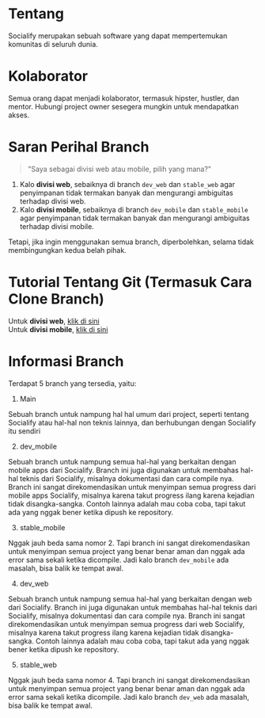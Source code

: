 # Tentang
Socialify merupakan sebuah software yang dapat mempertemukan komunitas di seluruh dunia.

# Kolaborator
Semua orang dapat menjadi kolaborator, termasuk hipster, hustler, dan mentor. Hubungi project owner sesegera mungkin untuk mendapatkan akses.

# Saran Perihal Branch

> "Saya sebagai divisi web atau mobile, pilih yang mana?"

1. Kalo **divisi web**, sebaiknya di branch `dev_web` dan `stable_web` agar penyimpanan tidak termakan banyak dan mengurangi ambiguitas terhadap divisi web.
2. Kalo **divisi mobile**, sebaiknya di branch `dev_mobile` dan `stable_mobile` agar penyimpanan tidak termakan banyak dan mengurangi ambiguitas terhadap divisi mobile.

Tetapi, jika ingin menggunakan semua branch, diperbolehkan, selama tidak membingungkan kedua belah pihak.

# Tutorial Tentang Git (Termasuk Cara Clone Branch)
Untuk **divisi web**, [klik di sini](https://github.com/NVG-064/Socialify/tree/stable_web#inisiasi-pertama-kali)<br>
Untuk **divisi mobile**, [klik di sini](https://github.com/NVG-064/Socialify/tree/stable_mobile#inisiasi-pertama-kali)

# Informasi Branch
Terdapat 5 branch yang tersedia, yaitu:
1. Main

Sebuah branch untuk nampung hal hal umum dari project, seperti tentang Socialify atau hal-hal non teknis lainnya, dan berhubungan dengan Socialify itu sendiri

2. dev_mobile

Sebuah branch untuk nampung semua hal-hal yang berkaitan dengan mobile apps dari Socialify. Branch ini juga digunakan untuk membahas hal-hal teknis dari Socialify, misalnya dokumentasi dan cara compile nya. Branch ini sangat direkomendasikan untuk menyimpan semua progress dari mobile apps Socialify, misalnya karena takut progress ilang karena kejadian tidak disangka-sangka. Contoh lainnya adalah mau coba coba, tapi takut ada yang nggak bener ketika dipush ke repository.

3. stable_mobile

Nggak jauh beda sama nomor 2. Tapi branch ini sangat direkomendasikan untuk menyimpan semua project yang benar benar aman dan nggak ada error sama sekali ketika dicompile. Jadi kalo branch `dev_mobile` ada masalah, bisa balik ke tempat awal.

4. dev_web

Sebuah branch untuk nampung semua hal-hal yang berkaitan dengan web dari Socialify. Branch ini juga digunakan untuk membahas hal-hal teknis dari Socialify, misalnya dokumentasi dan cara compile nya. Branch ini sangat direkomendasikan untuk menyimpan semua progress dari web Socialify, misalnya karena takut progress ilang karena kejadian tidak disangka-sangka. Contoh lainnya adalah mau coba coba, tapi takut ada yang nggak bener ketika dipush ke repository.

5. stable_web

Nggak jauh beda sama nomor 4. Tapi branch ini sangat direkomendasikan untuk menyimpan semua project yang benar benar aman dan nggak ada error sama sekali ketika dicompile. Jadi kalo branch `dev_web` ada masalah, bisa balik ke tempat awal.
